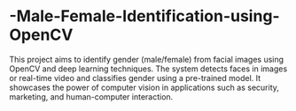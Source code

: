 # -Male-Female-Identification-using-OpenCV
This project aims to identify gender (male/female) from facial images using OpenCV and deep learning techniques. The system detects faces in images or real-time video and classifies gender using a pre-trained model. It showcases the power of computer vision in applications such as security, marketing, and human-computer interaction.
